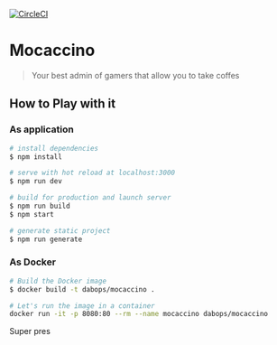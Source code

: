 [![CircleCI](https://circleci.com/gh/dabops/mocaccino.svg?style=svg)](https://circleci.com/gh/dabops/mocaccino)

# Mocaccino

> Your best admin of gamers that allow you to take coffes

## How to Play with it

### As application

``` bash
# install dependencies
$ npm install

# serve with hot reload at localhost:3000
$ npm run dev

# build for production and launch server
$ npm run build
$ npm start

# generate static project
$ npm run generate

```

### As Docker

``` bash
# Build the Docker image
$ docker build -t dabops/mocaccino .

# Let's run the image in a container
docker run -it -p 8080:80 --rm --name mocaccino dabops/mocaccino

```

Super pres
